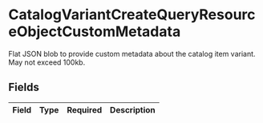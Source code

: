 # CatalogVariantCreateQueryResourceObjectCustomMetadata

Flat JSON blob to provide custom metadata about the catalog item variant. May not exceed 100kb.


## Fields

| Field       | Type        | Required    | Description |
| ----------- | ----------- | ----------- | ----------- |